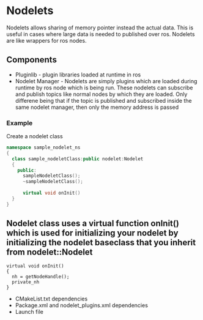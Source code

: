 # Nodelets
Nodelets allows sharing of memory pointer instead the actual data. This is useful in cases where large data is needed to published over ros.
Nodelets are like wrappers for ros nodes. 

## Components
* Pluginlib - plugin libraries loaded at runtime in ros
* Nodelet Manager - Nodelets are simply plugins which are loaded during runtime by ros node which is being run. These nodelets can subscribe and publish topics like 
  normal nodes by which they are loaded. Only differene being that if the topic is published and subscribed inside the same nodelet manager, then only the memory address 
  is passed
 
                
### Example 
Create a nodelet class
 
```cpp
namespace sample_nodelet_ns  
{
  class sample_nodeletClass:public nodelet:Nodelet
  {
    public:  
      sampleNodeletClass();
      ~sampleNodeletClass();
      
      virtual void onInit() 
  }
}
```

## Nodelet class uses a virtual function onInit() which is used for initializing your nodelet by initializing the nodelet baseclass that you inherit from nodelet::Nodelet
```
virtual void onInit()
{
  nh = getNodeHandle();
  private_nh
}

```

* CMakeList.txt dependencies
* Package.xml and nodelet_plugins.xml dependencies
* Launch file 



